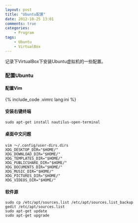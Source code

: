 ```yaml
---
layout: post
title: "Ubuntu配置"
date: 2012-10-25 13:01
comments: true
categories: 
    - Program
tags:
    - Ubuntu
    - VirtualBox
---
```


记录下VirtualBox下安装Ubuntu虚拟机的一些配置。

### 配置Ubuntu

#### 配置Vim
{% include_code .vimrc lang:ini %}

#### 安装右键终端
```
sudo apt-get install nautilus-open-terminal
```

#### 桌面中文问题
```
vim ～/.config/user-dirs.dirs
XDG_DESKTOP_DIR="$HOME/"
XDG_DOWNLOAD_DIR="$HOME/"
XDG_TEMPLATES_DIR="$HOME/"
XDG_PUBLICSHARE_DIR="$HOME/"
XDG_DOCUMENTS_DIR="$HOME/"
XDG_MUSIC_DIR="$HOME/"
XDG_PICTURES_DIR="$HOME/"
XDG_VIDEOS_DIR="$HOME/"
```

<!-- more -->

#### 软件源
```
sudo cp /etc/apt/sources.list /etc/apt/sources.list_backup
gedit /etc/apt/sources.list
sudo apt-get update
sudo apt-get upgrade
```


